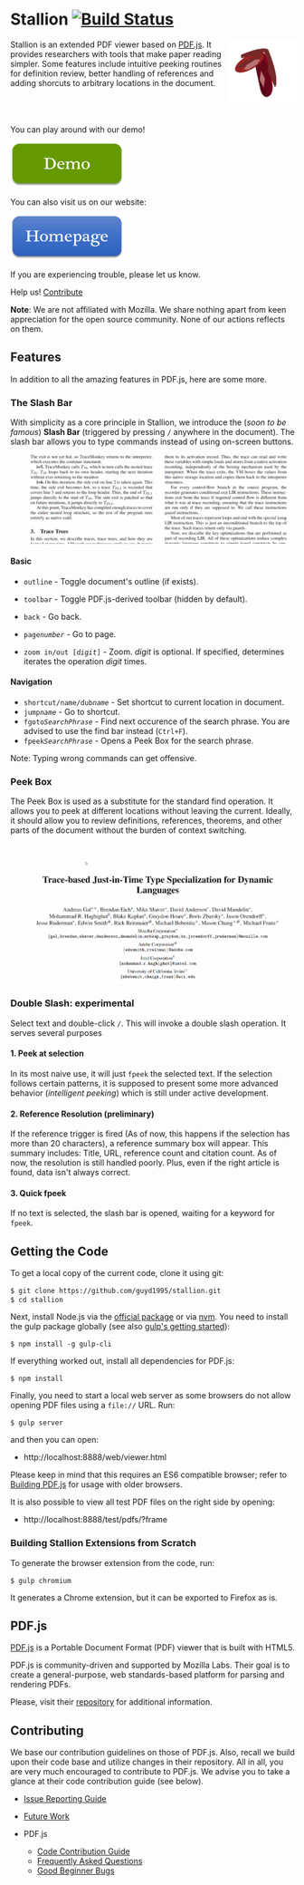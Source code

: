 # Stallion [![Build Status](https://travis-ci.com/guyd1995/stallion.svg?branch=master)](https://travis-ci.org/guyd1995/stallion) 
<img align="right" src="docs/contents/images/logo.png" width="120px" height="110px"/>
Stallion is an extended PDF viewer based on <a href="https://mozilla.github.io/pdf.js/">PDF.js</a>. 
It provides researchers with tools that make paper reading simpler. Some features include intuitive peeking routines for definition review, better handling of references and adding shorcuts to arbitrary locations in the document. 

<br/>
<br/>
<br/>
<br/>

You can play around with our demo!


<a href="https://guyd1995.github.io/stallion/web/viewer.html"><img style="align:center;" src="docs/contents/images/demo_btn.png" title="Demo" width="200" height="80"/></a>

You can also visit us on our website: 


<a href="https://guyd1995.github.io/stallion"><img style="align:center;" src="docs/contents/images/homepage_btn.png" title="Homepage" width="200" height="80"/></a>

If you are experiencing trouble, please let us know.

Help us! [Contribute](#contributing)

**Note**: We are not affiliated with Mozilla. We share nothing apart from keen appreciation for the open source community.
None of our actions reflects on them.

## Features
In addition to all the amazing features in PDF.js, here are some more.

### The Slash Bar
With simplicity as a core principle in Stallion, we introduce the (*soon to be famous*) **Slash Bar** (triggered by pressing `/` anywhere in the document). 
The slash bar allows you to type commands instead of using on-screen buttons. 

![Slash Bar](docs/contents/images/zoom_slash_bar.gif)

#### Basic

* `outline` - Toggle document's outline (if exists).
* `toolbar` - Toggle PDF.js-derived toolbar (hidden by default).

* `back` - Go back.
* `page`*`number`* - Go to page.
* `zoom in/out [`*`digit`*`]` - Zoom. *digit* is optional. If specified, determines iterates the operation *digit* times.

#### Navigation
* `shortcut/name/dub`*`name`* - Set shortcut to current location in document.
* `jump`*`name`* - Go to shortcut.  
* `fgoto`*`SearchPhrase`* - Find next occurence of the search phrase. You are advised to use the find bar instead (`Ctrl+F`).
*  `fpeek`*`SearchPhrase`* - Opens a Peek Box for the search phrase.


Note: Typing wrong commands can get offensive.

### Peek Box
The Peek Box is used as a substitute for the standard find operation. 
It allows you to peek at different locations without leaving the current.
Ideally, it should allow you to review definitions, references, theorems, and other parts of the document without the burden of context switching.

![Peek Box](docs/contents/images/peek_box.gif)


### Double Slash: experimental
Select text and double-click `/`. This will invoke a double slash operation. It serves several purposes

#### 1. Peek at selection
In its most naive use, it will just `fpeek` the selected text. 
If the selection follows certain patterns, it is supposed to present some more advanced behavior (*intelligent peeking*) which is still under active development.

#### 2. Reference Resolution (preliminary)
If the reference trigger is fired (As of now, this happens if the selection has more than 20 characters), a reference summary box will appear. This summary includes: Title, URL, reference count and citation count. As of now, the resolution is still handled poorly. Plus, even if the right article is found,  data isn't always correct.

#### 3. Quick fpeek 
If no text is selected, the slash bar is opened, waiting for a keyword for `fpeek`.

## Getting the Code

To get a local copy of the current code, clone it using git:

    $ git clone https://github.com/guyd1995/stallion.git
    $ cd stallion

Next, install Node.js via the [official package](https://nodejs.org) or via
[nvm](https://github.com/creationix/nvm). You need to install the gulp package
globally (see also [gulp's getting started](https://github.com/gulpjs/gulp/blob/master/docs/getting-started.md#getting-started)):

    $ npm install -g gulp-cli

If everything worked out, install all dependencies for PDF.js:

    $ npm install

Finally, you need to start a local web server as some browsers do not allow opening
PDF files using a `file://` URL. Run:

    $ gulp server

and then you can open:

+ http://localhost:8888/web/viewer.html

Please keep in mind that this requires an ES6 compatible browser; refer to [Building PDF.js](https://github.com/mozilla/pdf.js/blob/master/README.md#building-pdfjs) for usage with older browsers.

It is also possible to view all test PDF files on the right side by opening:

+ http://localhost:8888/test/pdfs/?frame

### Building Stallion Extensions from Scratch

To generate the browser extension from the code, run:

    $ gulp chromium

It generates a Chrome extension, but it can be exported to Firefox as is.

## PDF.js
[PDF.js](https://mozilla.github.io/pdf.js/) is a Portable Document Format (PDF) viewer that is built with HTML5.

PDF.js is community-driven and supported by Mozilla Labs. Their goal is to
create a general-purpose, web standards-based platform for parsing and
rendering PDFs.

Please, visit their [repository](https://github.com/mozilla/pdf.js) for additional information.
 

## Contributing

We base our contribution guidelines on those of PDF.js. Also, recall we build upon their code base and utilize changes in their repository. All in all, you are very much encouraged to contribute to PDF.js. We advise you to take a glance at their code contribution guide (see below).

* [Issue Reporting Guide](https://github.com/guyd1995/stallion/blob/master/.github/CONTRIBUTING.md)
* [Future Work](https://github.com/guyd1995/stallion/wiki/Future-Work)

* PDF.js
	* [Code Contribution Guide](https://github.com/mozilla/pdf.js/wiki/Contributing)
	* [Frequently Asked Questions](https://github.com/mozilla/pdf.js/wiki/Frequently-Asked-Questions)
	* [Good Beginner Bugs](https://github.com/mozilla/pdf.js/issues?direction=desc&labels=5-good-beginner-bug&page=1&sort=created&state=open)


